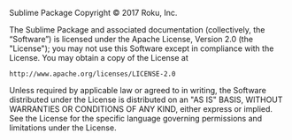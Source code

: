 Sublime Package
Copyright © 2017   Roku, Inc.

The Sublime Package and associated documentation (collectively, the “Software”)
is licensed  under the Apache License, Version 2.0 (the "License");
you may not use this Software except in compliance with the License.
You may obtain a copy of the License at

    http://www.apache.org/licenses/LICENSE-2.0

Unless required by applicable law or agreed to in writing, the Software
distributed under the License is distributed on an "AS IS" BASIS,
WITHOUT WARRANTIES OR CONDITIONS OF ANY KIND, either express or implied.
See the License for the specific language governing permissions and
limitations under the License.
